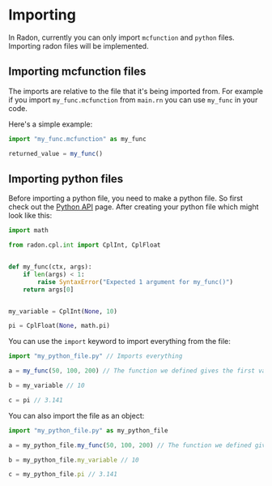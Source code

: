 # Importing

In Radon, currently you can only import `mcfunction` and `python` files. Importing radon files will be implemented.

## Importing mcfunction files

The imports are relative to the file that it's being imported from. For example if you import `my_func.mcfunction`
from `main.rn` you can use `my_func` in your code.

Here's a simple example:

```js
import "my_func.mcfunction" as my_func

returned_value = my_func()
```

## Importing python files

Before importing a python file, you need to make a python file. So first check out the [Python API](./python_api.md)
page. After creating your python file which might look like this:

```python
import math

from radon.cpl.int import CplInt, CplFloat


def my_func(ctx, args):
    if len(args) < 1:
        raise SyntaxError("Expected 1 argument for my_func()")
    return args[0]


my_variable = CplInt(None, 10)

pi = CplFloat(None, math.pi)
```

You can use the `import` keyword to import everything from the file:

```js
import "my_python_file.py" // Imports everything

a = my_func(50, 100, 200) // The function we defined gives the first value which is 50

b = my_variable // 10

c = pi // 3.141
```

You can also import the file as an object:

```js
import "my_python_file.py" as my_python_file

a = my_python_file.my_func(50, 100, 200) // The function we defined gives the first value which is 50

b = my_python_file.my_variable // 10

c = my_python_file.pi // 3.141
```